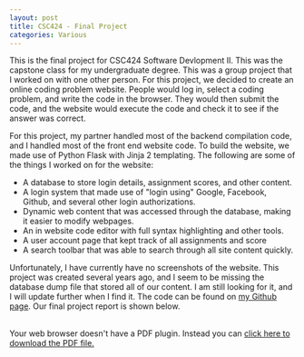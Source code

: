 ```yaml
---
layout: post
title: CSC424 - Final Project
categories: Various
---
```


This is the final project for CSC424 Software Devlopment II. This was the capstone class for my undergraduate degree. This was a group project that I worked on with one other person. For this project, we decided to create an online coding problem website. People would log in, select a coding problem, and write the code in the browser. They would then submit the code, and the website would execute the code and check it to see if the answer was correct.

For this project, my partner handled most of the backend compilation code, and I handled most of the front end website code. To build the website, we made use of Python Flask with Jinja 2 templating. The following are some of the things I worked on for the website:

- A database to store login details, assignment scores, and other content.
- A login system that made use of "login using" Google, Facebook, Github, and several other login authorizations.
- Dynamic web content that was accessed through the database, making it easier to modify webpages.
- An in website code editor with full syntax highlighting and other tools.
- A user account page that kept track of all assignments and score
- A search toolbar that was able to search through all site content quickly.

Unfortunately, I have currently have no screenshots of the website. This project was created several years ago, and I seem to be missing the database dump file that stored all of our content. I am still looking for it, and I will update further when I find it. The code can be found on [my Github page](). Our final project report is shown below.

<br>
<object data="/papers/CSC424-Final-Project.pdf" type="application/pdf" width="100%" height="750">
  Your web browser doesn't have a PDF plugin. Instead you can <a href="/papers/CSC424-Final-Project.pdf">click here to download the PDF file.</a>
</object>